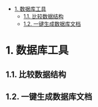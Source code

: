 
<!-- TOC -->

- [1. 数据库工具](#1-数据库工具)
    - [1.1. 比较数据结构](#11-比较数据结构)
    - [1.2. 一键生成数据库文档](#12-一键生成数据库文档)

<!-- /TOC -->


# 1. 数据库工具  

## 1.1. 比较数据结构  
<!-- 
如何使用DataGrip对比两张表的记录数据
https://jingyan.baidu.com/article/fec7a1e5210a795090b4e79b.html
-->


## 1.2. 一键生成数据库文档  

<!-- 
实用！一键生成数据库文档，堪称数据库界的Swagger
https://mp.weixin.qq.com/s/nqxWD85XdhR1AHAa2ql65A

-->


